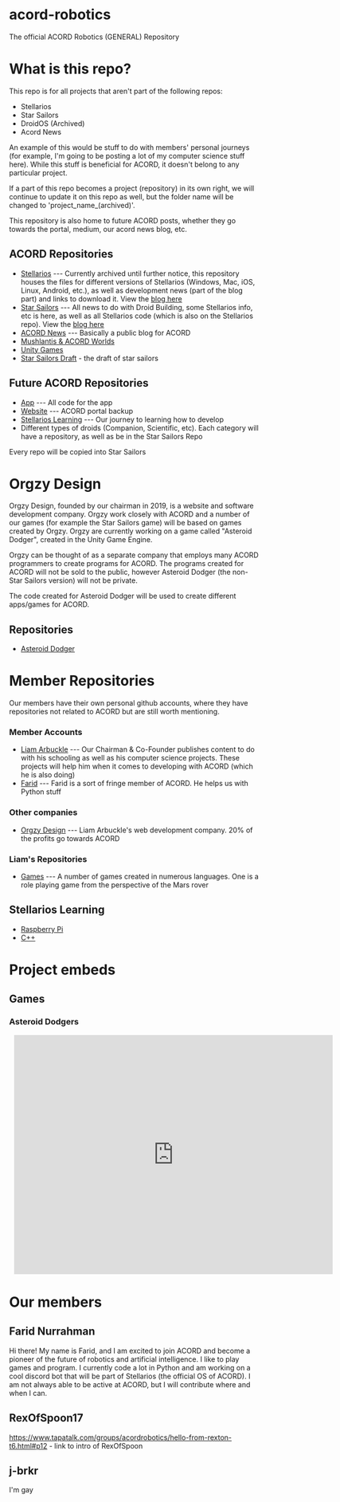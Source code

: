 # acord-robotics
The official ACORD Robotics (GENERAL) Repository

# What is this repo?

This repo is for all projects that aren't part of the following repos:

* Stellarios
* Star Sailors
* DroidOS (Archived)
* Acord News

An example of this would be stuff to do with members' personal journeys (for example, I'm going to be posting a lot of my computer science stuff here). While this stuff is beneficial for ACORD, it doesn't belong to any particular project.

If a part of this repo becomes a project (repository) in its own right, we will continue to update it on this repo as well, but the folder name will be changed to 'project_name_(archived)'.

This repository is also home to future ACORD posts, whether they go towards the portal, medium, our acord news blog, etc.

## ACORD Repositories

* [Stellarios](http://github.com/acord-robotics/stellarios) --- Currently archived until further notice, this repository houses the files for different versions of Stellarios (Windows, Mac, iOS, Linux, Android, etc.), as well as development news (part of the blog part) and links to download it. View the [blog here](http://acord-robotics.github.io/stellarios)
* [Star Sailors](http://github.com/acord-robotics/starsailors) --- All news to do with Droid Building, some Stellarios info, etc is here, as well as all Stellarios code (which is also on the Stellarios repo). View the [blog here](http://acord-robotics.github.io/starsailors)
* [ACORD News](http://acord-robotics.github.io/acordnews) --- Basically a public blog for ACORD
* [Mushlantis & ACORD Worlds](http://gitlab.com/acord-robotics)
* [Unity Games](https://gitlab.com/IrisDroidology/unityballs)
* [Star Sailors Draft](https://gitlab.com/IrisDroidology/star-sailors) - the draft of star sailors

## Future ACORD Repositories

* [App](http://github.com/acord-robotics/app) --- All code for the app
* [Website](http://github.com/acord-robotics/website) --- ACORD portal backup
* [Stellarios Learning](http://github.com/acord-robotics/sl) --- Our journey to learning how to develop
* Different types of droids (Companion, Scientific, etc). Each category will have a repository, as well as be in the Star Sailors Repo

Every repo will be copied into Star Sailors

# Orgzy Design
Orgzy Design, founded by our chairman in 2019, is a website and software development company. Orgzy work closely with ACORD and a number of our games (for example the Star Sailors game) will be based on games created by Orgzy. Orgzy are currently working on a game called "Asteroid Dodger", created in the Unity Game Engine. 

Orgzy can be thought of as a separate company that employs many ACORD programmers to create programs for ACORD. The programs created for ACORD will not be sold to the public, however Asteroid Dodger (the non-Star Sailors version) will not be private.

The code created for Asteroid Dodger will be used to create different apps/games for ACORD.

## Repositories
* [Asteroid Dodger](http://github.com/irisdroidology/unityballs)

# Member Repositories

Our members have their own personal github accounts,  where they have repositories not related to ACORD but are still worth mentioning.

### Member Accounts

* [Liam Arbuckle](http://github.com/irisdroidology) --- Our Chairman & Co-Founder publishes content to do with his schooling as well as his computer science projects. These projects will help him when it comes to developing with ACORD (which he is also doing)
* [Farid](http://github.com/mfaridn03) --- Farid is a sort of fringe member of ACORD. He helps us with Python stuff

### Other companies

* [Orgzy Design](http://github.com/orgzy-design) --- Liam Arbuckle's web development company. 20% of the profits go towards ACORD

### Liam's Repositories

* [Games](http://github.com/irisdroidology/expert-goggles) --- A number of games created in numerous languages. One is a role playing game from the perspective of the Mars rover

## Stellarios Learning
* [Raspberry Pi](https://gitlab.com/acord-robotics/robodev/s2rd-raspberry-pi)
* [C++](https://gitlab.com/IrisDroidology/cpp-tutorial-vLnPwxZdW4Y)


# Project embeds
## Games
### Asteroid Dodgers
<div style="width: 640px; height: 480px; margin: 10px; position: relative;"><iframe allowfullscreen frameborder="0" style="width:640px; height:480px" src="https://www.lucidchart.com/documents/embeddedchart/ccededa2-2c8b-4354-a0ee-f1d9b6223a91" id="M.RDRu6C6a.y"></iframe></div>

# Our members

## Farid Nurrahman
Hi there! My name is Farid, and I am excited to join ACORD and become a pioneer of the future of robotics and artificial intelligence. I like to play games and program. I currently code a lot in Python and am working on a cool discord bot that will be part of Stellarios (the official OS of ACORD). I am not always able to be active at ACORD, but I will contribute where and when I can.

## RexOfSpoon17
https://www.tapatalk.com/groups/acordrobotics/hello-from-rexton-t6.html#p12 - link to intro of RexOfSpoon

## j-brkr
I'm gay
